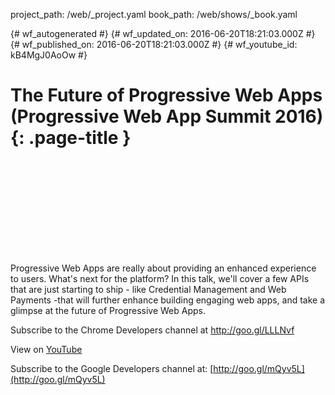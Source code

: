 project_path: /web/_project.yaml
book_path: /web/shows/_book.yaml

{# wf_autogenerated #}
{# wf_updated_on: 2016-06-20T18:21:03.000Z #}
{# wf_published_on: 2016-06-20T18:21:03.000Z #}
{# wf_youtube_id: kB4MgJ0AoOw #}

# The Future of Progressive Web Apps (Progressive Web App Summit 2016) {: .page-title }


<div class="video-wrapper">
  <iframe class="devsite-embedded-youtube-video" data-video-id="kB4MgJ0AoOw"
          data-autohide="1" data-showinfo="0" frameborder="0" allowfullscreen>
  </iframe>
</div>

Progressive Web Apps are really about providing an enhanced experience to users.  What&#x27;s next for the platform?  In this talk, we&#x27;ll cover a few APIs that are just starting to ship - like Credential Management and Web Payments -that will further enhance building engaging web apps, and take a glimpse at the future of Progressive Web Apps.

Subscribe to the Chrome Developers channel at http://goo.gl/LLLNvf

View on [YouTube](https://youtu.be/kB4MgJ0AoOw)

Subscribe to the Google Developers channel at: [http://goo.gl/mQyv5L](http://goo.gl/mQyv5L)
